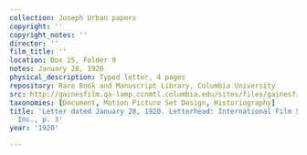 ```yaml
---
collection: Joseph Urban papers
copyright: ''
copyright_notes: ''
director: ''
film_title: ''
location: Box 25, Folder 9
notes: January 28, 1920
physical_description: Typed letter, 4 pages
repository: Rare Book and Manuscript Library, Columbia University
src: http://gainesfilm.qa-lamp.ccnmtl.columbia.edu/sites/files/gainesfilm/images/1000102063.jpg
taxonomies: [Document, Motion Picture Set Design, Historiography]
title: 'Letter dated January 28, 1920. Letterhead: International Film Service Co.,
  Inc., p. 3'
year: '1920'

---
```

